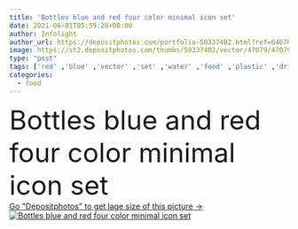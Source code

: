 ```yaml
---
title: 'Bottles blue and red four color minimal icon set'
date: 2021-06-01T05:59:28+00:00
author: Infolight
author_url: https://depositphotos.com/portfolio-50337402.html?ref=64678756
image: https://st2.depositphotos.com/thumbs/50337402/vector/47079/470790438/api_thumb_450.jpg?forcejpeg=true
type: "post"
tags: ['red' ,'blue' ,'vector' ,'set' ,'water' ,'food' ,'plastic' ,'drink' ,'icon' ,'flat' ,'bottle' ,'bottles' ,'logo' ,'minimal' ,'eps' ,'premium' ,'hydratation' ,'healthy food' ,'food and restaurant' ]
categories: 
  - food
---
```

<div aling="center">
            <font size="60"> Bottles blue and red four color minimal icon set</font>   
</div>
<div>
    <a href='https://st2.depositphotos.com/thumbs/50337402/vector/47079/470790438/api_thumb_450.jpg?forcejpeg=true?ref=64678756' target=_blank > Go "Depositphotos" to get lage size of this picture ->
        <img href='https://st2.depositphotos.com/thumbs/50337402/vector/47079/470790438/api_thumb_450.jpg?forcejpeg=true?ref=64678756' src='https://st2.depositphotos.com/50337402/47079/v/950/depositphotos_470790438-stock-illustration-bottles-blue-red-four-color.jpg?forcejpeg=true' alt='Bottles blue and red four color minimal icon set' >
    </a>
</div>
